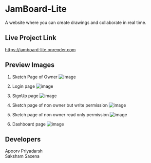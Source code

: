 # JamBoard-Lite
A website where you can create drawings and collaborate in real time.

## Live Project Link 
https://jamboard-lite.onrender.com


## Preview Images


1. Sketch Page of Owner
![image](https://user-images.githubusercontent.com/60064779/112633252-217fe800-8e5f-11eb-861f-62b89dafc469.png)


2. Login page
![image](https://user-images.githubusercontent.com/60064779/111054106-ced22380-848f-11eb-84b0-27ddc74b88f1.png)

3. SignUp page
![image](https://user-images.githubusercontent.com/60064779/111054112-db567c00-848f-11eb-9798-6714cb0b0b9b.png)


4. Sketch page of non owner but write permission
![image](https://user-images.githubusercontent.com/60064779/112633966-05c91180-8e60-11eb-91c2-639a8eb61101.png)


5. Sketch page of non owner read only permission
![image](https://user-images.githubusercontent.com/60064779/112635391-c69bc000-8e61-11eb-96f8-cb2224544f30.png)



6. Dashboard page
![image](https://user-images.githubusercontent.com/60064779/112635627-0d89b580-8e62-11eb-93ae-87d98144ac6f.png)

## Developers
 Apoorv Priyadarsh<br>
 Saksham Saxena




